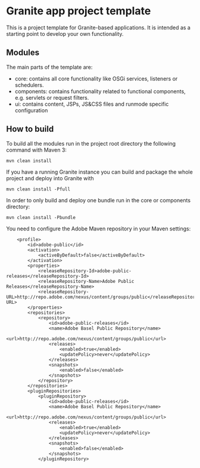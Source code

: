 # Granite app project template

This is a project template for Granite-based applications. It is intended as a starting point to develop your own functionality.

## Modules

The main parts of the template are:

* core: contains all core functionality like OSGi services, listeners or schedulers.
* components: contains functionality related to functional components, e.g. servlets or request filters.
* ui: contains content, JSPs, JS&CSS files and runmode specific configuration

## How to build

To build all the modules run in the project root directory the following command with Maven 3:

    mvn clean install

If you have a running Granite instance you can build and package the whole project and deploy into Granite with  

    mvn clean install -Pfull

In order to only build and deploy one bundle run in the core or components directory:

    mvn clean install -Pbundle

You need to configure the Adobe Maven repository in your Maven settings:

		<profile>
			<id>adobe-public</id>
			<activation>
				<activeByDefault>false</activeByDefault>
			</activation>
			<properties>
				<releaseRepository-Id>adobe-public-releases</releaseRepository-Id>
				<releaseRepository-Name>Adobe Public Releases</releaseRepository-Name>
				<releaseRepository-URL>http://repo.adobe.com/nexus/content/groups/public</releaseRepository-URL>
			</properties>
			<repositories>
				<repository>
					<id>adobe-public-releases</id>
					<name>Adobe Basel Public Repository</name>
					<url>http://repo.adobe.com/nexus/content/groups/public</url>
					<releases>
						<enabled>true</enabled>
						<updatePolicy>never</updatePolicy>
					</releases>
					<snapshots>
						<enabled>false</enabled>
					</snapshots>
				</repository>
			</repositories>
			<pluginRepositories>
				<pluginRepository>
					<id>adobe-public-releases</id>
					<name>Adobe Basel Public Repository</name>
					<url>http://repo.adobe.com/nexus/content/groups/public</url>
					<releases>
						<enabled>true</enabled>
						<updatePolicy>never</updatePolicy>
					</releases>
					<snapshots>
						<enabled>false</enabled>
					</snapshots>
				</pluginRepository>

